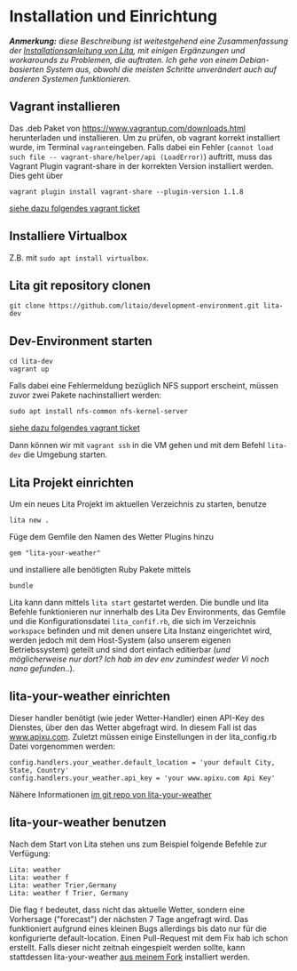 # Installation und Einrichtung

***Anmerkung:** diese Beschreibung ist weitestgehend eine Zusammenfassung der [Installationsanleitung von Lita](https://docs.lita.io/getting-started/installation/), mit einigen Ergänzungen und workarounds zu Problemen, die auftraten. Ich gehe von einem Debian-basierten System aus, obwohl die meisten Schritte unverändert auch auf anderen Systemen funktionieren.*

## Vagrant installieren

Das .deb Paket von https://www.vagrantup.com/downloads.html herunterladen und installieren.
Um zu prüfen, ob vagrant korrekt installiert wurde, im Terminal `vagrant`eingeben. Falls dabei ein Fehler  (`cannot load such file -- vagrant-share/helper/api (LoadError)`) auftritt, muss das Vagrant Plugin vagrant-share in der korrekten Version installiert werden. Dies geht über 
```
vagrant plugin install vagrant-share --plugin-version 1.1.8
```
[siehe dazu folgendes vagrant ticket](https://github.com/mitchellh/vagrant-aws/issues/509#issuecomment-298803049)


## Installiere Virtualbox

Z.B. mit `sudo apt install virtualbox`.


## Lita git repository clonen

```
git clone https://github.com/litaio/development-environment.git lita-dev
```


## Dev-Environment starten

```
cd lita-dev
vagrant up
```
Falls dabei eine Fehlermeldung bezüglich NFS support erscheint, müssen zuvor zwei Pakete nachinstalliert werden:
```
sudo apt install nfs-common nfs-kernel-server
```
[siehe dazu folgendes vagrant ticket](https://github.com/mitchellh/vagrant/issues/1534)

Dann können wir mit `vagrant ssh` in die VM gehen und mit  dem Befehl  `lita-dev` die Umgebung starten.


## Lita Projekt einrichten

Um ein neues Lita Projekt im aktuellen Verzeichnis zu starten, benutze
```
lita new .
```

Füge dem Gemfile den Namen des Wetter Plugins hinzu 
```
gem "lita-your-weather"
```
und installiere alle benötigten Ruby Pakete mittels
```
bundle
```

Lita kann dann mittels `lita start` gestartet werden.
Die bundle und lita Befehle funktionieren nur innerhalb des Lita Dev Environments, das Gemfile und die Konfigurationsdatei `lita_confif.rb`, die sich im Verzeichnis `workspace` befinden und mit denen unsere Lita Instanz eingerichtet wird, werden jedoch mit dem Host-System (also unserem eigenen Betriebssystem) geteilt und sind dort einfach editierbar (*und möglicherweise nur dort? Ich hab im dev env zumindest weder Vi noch nano gefunden..*). 

## lita-your-weather einrichten

Dieser handler benötigt (wie jeder Wetter-Handler) einen API-Key des Dienstes, über den das Wetter abgefragt wird. In diesem Fall ist das www.apixu.com.
Zuletzt müssen einige Einstellungen in der lita_config.rb Datei vorgenommen werden:
```
config.handlers.your_weather.default_location = 'your default City, State, Country'
config.handlers.your_weather.api_key = 'your www.apixu.com Api Key'
```
Nähere Informationen [im git repo von lita-your-weather](https://github.com/zoiec/lita-your-weather)

## lita-your-weather benutzen

Nach dem Start von Lita stehen uns zum Beispiel folgende Befehle zur Verfügung:
```
Lita: weather
Lita: weather f
Lita: weather Trier,Germany
Lita: weather f Trier, Germany
```
Die flag `f` bedeutet, dass nicht das aktuelle Wetter, sondern eine Vorhersage ("forecast") der nächsten 7 Tage angefragt wird. Das funktioniert aufgrund eines kleinen Bugs allerdings bis dato nur für die konfigurierte default-location. Einen Pull-Request mit dem Fix hab ich schon erstellt. Falls dieser nicht zeitnah eingespielt werden sollte, kann stattdessen lita-your-weather [aus meinem Fork](https://github.com/ben-tinc/lita-your-weather) installiert werden.
